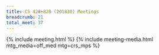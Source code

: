 ```yaml
---
title: CS 428+828 (201830) Meetings
breadcrumb: 21
total_meet: 37
---
```

{% include meeting.html %}
{% include meeting-media.html mtg_media=off_med mtg=crs_mps %}
